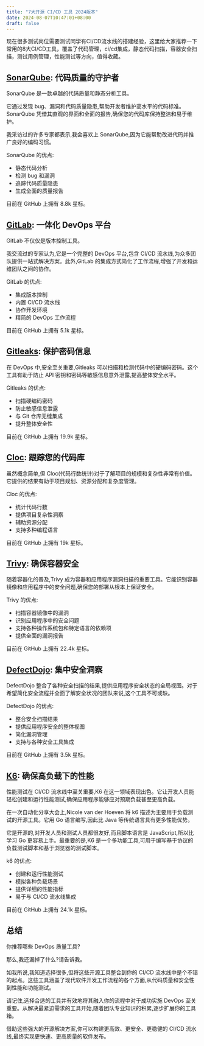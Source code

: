 ```yaml
---
title: "7大开源 CI/CD 工具 2024版本"
date: 2024-08-07T10:47:01+08:00
draft: false
---
```


现在很多测试岗位需要测试同学有CI/CD流水线的搭建经验，这里给大家推荐一下常用的8大CI/CD工具，覆盖了代码管理，ci/cd集成，静态代码扫描，容器安全扫描，测试用例管理，性能测试等方向，值得收藏。

## [SonarQube](https://github.com/SonarSource/sonarqube): 代码质量的守护者

SonarQube 是一款卓越的代码质量和静态分析工具。

它通过发现 bug、漏洞和代码质量隐患,帮助开发者维护高水平的代码标准。SonarQube 凭借其直观的界面和全面的报告,确保您的代码库保持整洁和易于维护。

我采访过的许多专家都表示,我会喜欢上 SonarQube,因为它能帮助改进代码并推广良好的编码习惯。

SonarQube 的优点:
- 静态代码分析
- 检测 bug 和漏洞
- 追踪代码质量隐患
- 生成全面的质量报告

目前在 GitHub 上拥有 8.8k 星标。

## [GitLab](https://about.gitlab.com/): 一体化 DevOps 平台
GitLab 不仅仅是版本控制工具。

我交流过的专家认为,它是一个完整的 DevOps 平台,包含 CI/CD 流水线,为众多团队提供一站式解决方案。此外,GitLab 的集成方式简化了工作流程,增强了开发和运维团队之间的协作。

GitLab 的优点:
- 集成版本控制
- 内置 CI/CD 流水线
- 协作开发环境
- 精简的 DevOps 工作流程

目前在 GitHub 上拥有 5.1k 星标。

## [Gitleaks](https://github.com/gitleaks/gitleaks): 保护密码信息
在 DevOps 中,安全至关重要,Gitleaks 可以扫描和检测代码中的硬编码密码。这个工具有助于防止 API 密钥和密码等敏感信息意外泄露,提高整体安全水平。

Gitleaks 的优点:
- 扫描硬编码密码
- 防止敏感信息泄露
- 与 Git 仓库无缝集成
- 提升整体安全性

目前在 GitHub 上拥有 19.9k 星标。

## [Cloc](https://github.com/AlDanial/cloc): 跟踪您的代码库
虽然概念简单,但 Cloc(代码行数统计)对于了解项目的规模和复杂性非常有价值。它提供的结果有助于项目规划、资源分配和复杂度管理。

Cloc 的优点:
- 统计代码行数
- 提供项目复杂性洞察
- 辅助资源分配
- 支持多种编程语言

目前在 GitHub 上拥有 19k 星标。

## [Trivy](https://github.com/aquasecurity/trivy): 确保容器安全
随着容器化的普及,Trivy 成为容器和应用程序漏洞扫描的重要工具。它能识别容器镜像和应用程序中的安全问题,确保您的部署从根本上保证安全。

Trivy 的优点:
- 扫描容器镜像中的漏洞
- 识别应用程序中的安全问题
- 支持各种操作系统包和特定语言的依赖项
- 提供全面的漏洞报告

目前在 GitHub 上拥有 22.4k 星标。

## [DefectDojo](https://github.com/DefectDojo/django-DefectDojo): 集中安全洞察
DefectDojo 整合了各种安全扫描的结果,提供应用程序安全状态的全局视图。对于希望简化安全流程并全面了解安全状况的团队来说,这个工具不可或缺。

DefectDojo 的优点:
- 整合安全扫描结果
- 提供应用程序安全的整体视图
- 简化漏洞管理
- 支持与各种安全工具集成

目前在 GitHub 上拥有 3.5k 星标。

## [K6](https://k6.io/): 确保高负载下的性能
性能测试在 CI/CD 流水线中至关重要,K6 在这一领域表现出色。它让开发人员能轻松创建和运行性能测试,确保应用程序能够应对预期负载甚至更高负载。

在一次自动化分享大会上,Nicole van der Hoeven 将 k6 描述为主要用于负载测试的开源工具。它用 Go 语言编写,因此比 Java 等传统语言具有更多性能优势。

它是开源的,对开发人员和测试人员都很友好,而且脚本语言是 JavaScript,所以比学习 Go 更容易上手。最重要的是,K6 是一个多功能工具,可用于编写基于协议的负载测试脚本和基于浏览器的测试脚本。

k6 的优点:
- 创建和运行性能测试
- 模拟各种负载场景
- 提供详细的性能指标
- 易于与 CI/CD 流水线集成

目前在 GitHub 上拥有 24.1k 星标。

## 总结

你推荐哪些 DevOps 质量工具?

那么,我还漏掉了什么?请告诉我。

如我所说,我知道选择很多,但将这些开源工具整合到你的 CI/CD 流水线中是个不错的起点。这些工具涵盖了现代软件开发工作流程的各个方面,从代码质量和安全性到性能和功能测试。

请记住,选择合适的工具并有效地将其融入你的流程中对于成功实施 DevOps 至关重要。从解决最紧迫需求的工具开始,随着团队专业知识的积累,逐步扩展你的工具箱。

借助这些强大的开源解决方案,你可以构建更高效、更安全、更稳健的 CI/CD 流水线,最终实现更快速、更高质量的软件发布。

